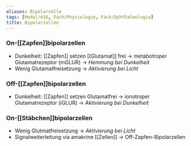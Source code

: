 ```yaml
---
aliases: Bipolarzelle
tags: [Modul/m16, Fach/Physiologie, Fach/Ophthalmologie]
title: Bipolarzellen
---
```

### On-[[Zapfen]]bipolarzellen
- Dunkelheit: [[Zapfen]] setzen [[Glutamat]] frei → metabotroper Glutamatrezeptor (mGLUR) → *Hemmung bei Dunkelheit*
- Wenig Glutamatfreisetzung → *Aktivierung bei Licht*
### Off-[[Zapfen]]bipolarzellen
- Dunkelheit: [[Zapfen]] setzen Glutamatfrei → ionotroper Glutamatrezeptor (iGLUR) → *Aktivierung bei Dunkelheit*
### On-[[Stäbchen]]bipolarzellen
- Wenig Glutmatfreisetzung → *Aktivierung bei Licht*
- Signalweiterleitung via amakrine [[Zellen]] → Off-Zapfen-Bipolarzellen